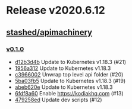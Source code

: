 # Release v2020.6.12


## [stashed/apimachinery](https://github.com/stashed/apimachinery)

### [v0.1.0](https://github.com/stashed/apimachinery/releases/tag/v0.1.0)

- [d12b3d4b](https://github.com/stashed/apimachinery/commit/d12b3d4b42a91166081d514a4a03e226b60a1b1f) Update to Kubernetes v1.18.3 (#21)
- [1956a312](https://github.com/stashed/apimachinery/commit/1956a31259db988fdd047aa9c45f08cc23d866d8) Update to Kubernetes v1.18.3
- [c3966002](https://github.com/stashed/apimachinery/commit/c39660025dd0610992691f468174d8edc089f678) Unwrap top level api folder (#20)
- [5ba03fb5](https://github.com/stashed/apimachinery/commit/5ba03fb5ea9064e6de7a172bd8d0a0d76df5f0d5) Update to Kubernetes v1.18.3 (#19)
- [abeb620e](https://github.com/stashed/apimachinery/commit/abeb620e309283ab8c5a1eace065912242022aef) Update to Kubernetes v1.18.3
- [6fdf8a60](https://github.com/stashed/apimachinery/commit/6fdf8a609b831d361e768ab08cdac1949947f3d9) Enable https://kodiakhq.com (#13)
- [479258ed](https://github.com/stashed/apimachinery/commit/479258eda8cd2c0fe2c5c024532d6f64dc45c092) Update dev scripts (#12)

